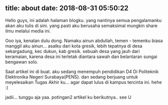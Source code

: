 title: about
date: 2018-08-31 05:50:22
---
Hello guys, ini adalah halaman blogku. yang nantinya semua pengalamanku akan aku tulis di sini. yang pasti aku berusaha semaksimal mungkin share ilmu melalui media ini. 

Ooo iya, kenalan dulu dong. Namaku ainun abdullah, temen - temenku biasa manggil aku ainun... asalku dari kota gresik, lebih tepatnya di desa sekargadung, kec dukun, kab gresik. sebuah desa yang jauh dari keramaian, karena desa ini terletak diantara sawah dan belantaran sungai bengawan solo. 

Saat artikel ini di buat. aku sedang menempuh pendidikan D4 Di Politeknik Elektronika Negeri Surabaya(PENS). dan sedang berjuang untuk  meyelesaikan Tugas Akhir ku...  agar dapat lulus di kampus tercinta ini. hehe :(

jadii... tunggu aja yaa. potingan2 artikel ku berikutnya.. see U